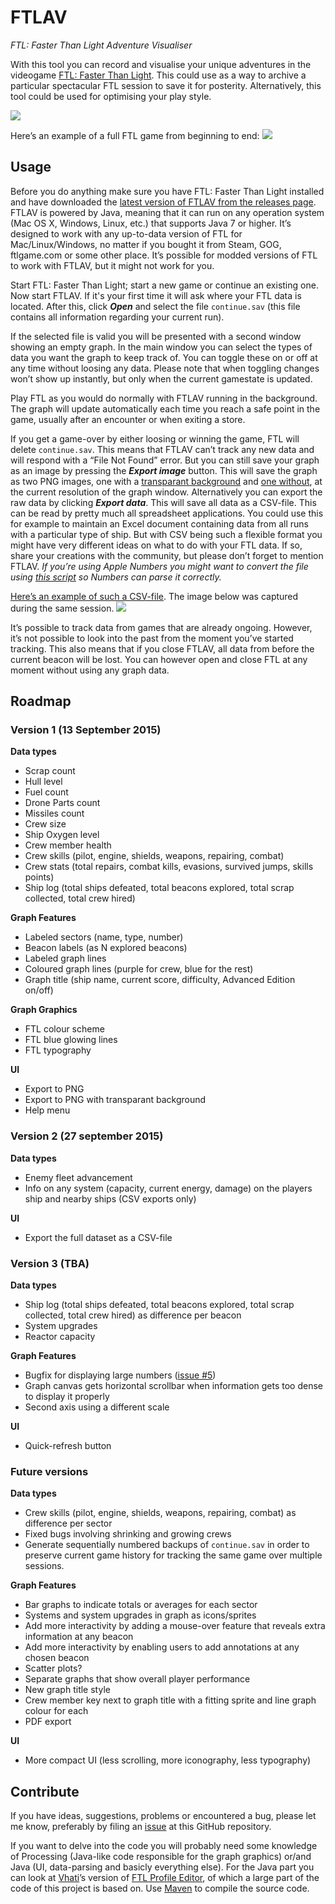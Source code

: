# FTLAV
*FTL: Faster Than Light Adventure Visualiser*

With this tool you can record and visualise your unique adventures in the videogame [FTL: Faster Than Light](http://www.ftlgame.com/). This could use as a way to archive a particular spectacular FTL session to save it for posterity. Alternatively, this tool could be used for optimising your play style.

<a href="https://raw.github.com/Niels-NTG/FTLAV/master/img/screenshot1.png"><img src="https://raw.github.com/Niels-NTG/FTLAV/master/img/screenshot1.png" /></a>

Here’s an example of a full FTL game from beginning to end:
<a href="https://raw.github.com/Niels-NTG/FTLAV/master/img/fullgame1.png"><img src="https://raw.github.com/Niels-NTG/FTLAV/master/img/fullgame1.png" /></a>

## Usage
Before you do anything make sure you have FTL: Faster Than Light installed and have downloaded the [latest version of FTLAV from the releases page](https://github.com/Niels-NTG/FTLAV/releases). FTLAV is powered by Java, meaning that it can run on any operation system (Mac OS X, Windows, Linux, etc.) that supports Java 7 or higher. It’s designed to work with any up-to-data version of FTL for Mac/Linux/Windows, no matter if you bought it from Steam, GOG, ftlgame.com or some other place. It’s possible for modded versions of FTL to work with FTLAV, but it might not work for you.

Start FTL: Faster Than Light; start a new game or continue an existing one. Now start FTLAV. If it's your first time it will ask where your FTL data is located. After this, click ***Open*** and select the file `continue.sav` (this file contains all information regarding your current run). 

If the selected file is valid you will be presented with a second window showing an empty graph. In the main window you can select the types of data you want the graph to keep track of. You can toggle these on or off at any time without loosing any data. Please note that when toggling changes won’t show up instantly, but only when the current gamestate is updated.

Play FTL as you would do normally with FTLAV running in the background. The graph will update automatically each time you reach a safe point in the game, usually after an encounter or when exiting a store.

If you get a game-over by either loosing or winning the game, FTL will delete `continue.sav`. This means that FTLAV can’t track any new data and will respond with a “File Not Found” error. But you can still save your graph as an image by pressing the ***Export image*** button. This will save the graph as two PNG images, one with a [transparant background](https://raw.github.com/Niels-NTG/FTLAV/master/img/game2alpha.png) and [one without](https://raw.github.com/Niels-NTG/FTLAV/master/img/game2.png), at the current resolution of the graph window. Alternatively you can export the raw data by clicking ***Export data***. This will save all data as a CSV-file. This can be read by pretty much all spreadsheet applications. You could use this for example to maintain an Excel document containing data from all runs with a particular type of ship. But with CSV being such a flexible format you might have very different ideas on what to do with your FTL data. If so, share your creations with the community, but please don’t forget to mention FTLAV. *If you’re using Apple Numbers you might want to convert the file using [this script](http://www.appletips.nl/files/CSVtoTabs-Clipboard.zip) so Numbers can parse it correctly.*

[Here’s an example of such a CSV-file](https://raw.github.com/Niels-NTG/FTLAV/master/CSVexamples/example(FederationCruiseA-EASY-AE).csv). The image below was captured during the same session.
<a href="https://raw.github.com/Niels-NTG/FTLAV/master/img/game2.png"><img src="https://raw.github.com/Niels-NTG/FTLAV/master/img/game2.png" /></a>

It’s possible to track data from games that are already ongoing. However, it’s not possible to look into the past from the moment you’ve started tracking. This also means that if you close FTLAV, all data from before the current beacon will be lost. You can however open and close FTL at any moment without using any graph data.


## Roadmap
### Version 1 (13 September 2015)
**Data types**

- Scrap count
- Hull level
- Fuel count
- Drone Parts count
- Missiles count
- Crew size
- Ship Oxygen level
- Crew member health
- Crew skills (pilot, engine, shields, weapons, repairing, combat)
- Crew stats (total repairs, combat kills, evasions, survived jumps, skills points)
- Ship log (total ships defeated, total beacons explored, total scrap collected, total crew hired)

**Graph Features**

- Labeled sectors (name, type, number)
- Beacon labels (as N explored beacons)
- Labeled graph lines
- Coloured graph lines (purple for crew, blue for the rest)
- Graph title (ship name, current score, difficulty, Advanced Edition on/off)

**Graph Graphics**

- FTL colour scheme
- FTL blue glowing lines
- FTL typography

**UI**

- Export to PNG
- Export to PNG with transparant background
- Help menu

### Version 2 (27 september 2015)
**Data types**

- Enemy fleet advancement
- Info on any system (capacity, current energy, damage) on the players ship and nearby ships (CSV exports only)

**UI**

- Export the full dataset as a CSV-file

### Version 3 (TBA)
**Data types**

- Ship log (total ships defeated, total beacons explored, total scrap collected, total crew hired) as difference per beacon
- System upgrades
- Reactor capacity

**Graph Features**

- Bugfix for displaying large numbers ([issue #5](https://github.com/Niels-NTG/FTLAV/issues/5))
- Graph canvas gets horizontal scrollbar when information gets too dense to display it properly
- Second axis using a different scale

**UI**

- Quick-refresh button

### Future versions
**Data types**

- Crew skills (pilot, engine, shields, weapons, repairing, combat) as difference per sector
- Fixed bugs involving shrinking and growing crews
- Generate sequentially numbered backups of `continue.sav` in order to preserve current game history for tracking the same game over multiple sessions.

**Graph Features**

- Bar graphs to indicate totals or averages for each sector
- Systems and system upgrades in graph as icons/sprites
- Add more interactivity by adding a mouse-over feature that reveals extra information at any beacon
- Add more interactivity by enabling users to add annotations at any chosen beacon
- Scatter plots?
- Separate graphs that show overall player performance
- New graph title style
- Crew member key next to graph title with a fitting sprite and line graph colour for each
- PDF export

**UI**

- More compact UI (less scrolling, more iconography, less typography)


## Contribute
If you have ideas, suggestions, problems or encountered a bug, please let me know, preferably by filing an [issue](https://github.com/Niels-NTG/FTLAV/issues) at this GitHub repository.

If you want to delve into the code you will probably need some knowledge of Processing (Java-like code responsible for the graph graphics) or/and Java (UI, data-parsing and basicly everything else). For the Java part you can look at [Vhati](https://github.com/Vhati)’s version of [FTL Profile Editor](https://github.com/Vhati/ftl-profile-editor), of which a large part of the code of this project is based on. Use [Maven](https://maven.apache.org/guides/getting-started/maven-in-five-minutes.html) to compile the source code.